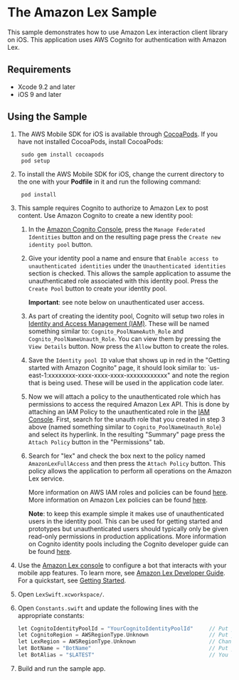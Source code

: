 # The Amazon Lex Sample

This sample demonstrates how to use Amazon Lex interaction client library on iOS. This application uses AWS Cognito for authentication with Amazon Lex.

## Requirements

* Xcode 9.2 and later
* iOS 9 and later

## Using the Sample
 
1. The AWS Mobile SDK for iOS is available through [CocoaPods](http://cocoapods.org). If you have not installed CocoaPods, install CocoaPods:

		sudo gem install cocoapods
		pod setup

2. To install the AWS Mobile SDK for iOS, change the current directory to the one with your **Podfile** in it and run the following command:

		pod install

3. This sample requires Cognito to authorize to Amazon Lex to post content.  Use Amazon Cognito to create a new identity pool:
    1. In the [Amazon Cognito Console](https://console.aws.amazon.com/cognito/), press the `Manage Federated Identities` button and on the resulting page press the `Create new identity pool` button.
    1. Give your identity pool a name and ensure that `Enable access to unauthenticated identities` under the `Unauthenticated identities` section is checked.  This allows the sample application to assume the unauthenticated role associated with this identity pool.  Press the `Create Pool` button to create your identity pool.

        **Important**: see note below on unauthenticated user access.

    1. As part of creating the identity pool, Cognito will setup two roles in [Identity and Access Management (IAM)](https://console.aws.amazon.com/iam/home#roles).  These will be named something similar to: `Cognito_PoolNameAuth_Role` and `Cognito_PoolNameUnauth_Role`. You can view them by pressing the `View Details` button. Now press the `Allow` button to create the roles.
	1. Save the `Identity pool ID` value that shows up in red in the "Getting started with Amazon Cognito" page, it should look similar to: `us-east-1:xxxxxxxx-xxxx-xxxx-xxxx-xxxxxxxxxxxx" and note the region that is being used.  These will be used in the application code later.
	1. Now we will attach a policy to the unauthenticated role which has permissions to access the required Amazon Lex API.  This is done by attaching an IAM Policy to the unauthenticated role in the [IAM Console](https://console.aws.amazon.com/iam/home#roles).  First, search for the unauth role that you created in step 3 above (named something similar to `Cognito_PoolNameUnauth_Role`) and select its hyperlink.  In the resulting "Summary" page press the `Attach Policy` button in the "Permissions" tab.
	1. Search for "lex" and check the box next to the policy named `AmazonLexFullAccess` and then press the `Attach Policy` button.  This policy allows the application to perform all operations on the Amazon Lex service.

        More information on AWS IAM roles and policies can be found [here](http://docs.aws.amazon.com/IAM/latest/UserGuide/access_policies_manage.html).  More information on Amazon Lex policies can be found [here](http://docs.aws.amazon.com/lex/latest/dg/access-control-managing-permissions.html).

		**Note**: to keep this example simple it makes use of unauthenticated users in the identity pool.  This can be used for getting started and prototypes but unauthenticated users should typically only be given read-only permissions in production applications.  More information on Cognito identity pools including the Cognito developer guide can be found [here](http://aws.amazon.com/cognito/).
4. Use the [Amazon Lex console](https://console.aws.amazon.com/lex/home) to configure a bot that interacts with your mobile app features. To learn more, see [Amazon Lex Developer Guide](https://docs.aws.amazon.com/lex/latest/dg/what-is.html). For a quickstart, see [Getting Started](https://alpha-docs-aws.amazon.com/lex/latest/dg/getting-started.html).

5. Open `LexSwift.xcworkspace/`.

6. Open `Constants.swift` and update the following lines with the appropriate constants:

	```c
    let CognitoIdentityPoolId = "YourCognitoIdentityPoolId"     // Put your Cognito Identity Pool ID here
    let CognitoRegion = AWSRegionType.Unknown                   // Put your Cognito region here
    let LexRegion = AWSRegionType.Unknown                       // Change this is this is not your Lex region (most are currently AWSRegionType.USEast1)
    let BotName = "BotName"                                     // Put your bot name here
    let BotAlias = "$LATEST"                                    // You can leave this if you always want to use the latest version of your bot or put the version
	```
  
  7. Build and run the sample app.

